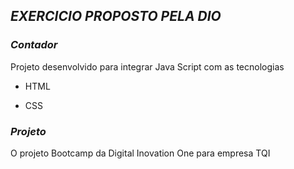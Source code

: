 ## *EXERCICIO PROPOSTO PELA DIO*

### *Contador*

Projeto desenvolvido para integrar Java Script com as tecnologias

- HTML

- CSS

  

### *Projeto*

O projeto Bootcamp da Digital Inovation One para empresa TQI
